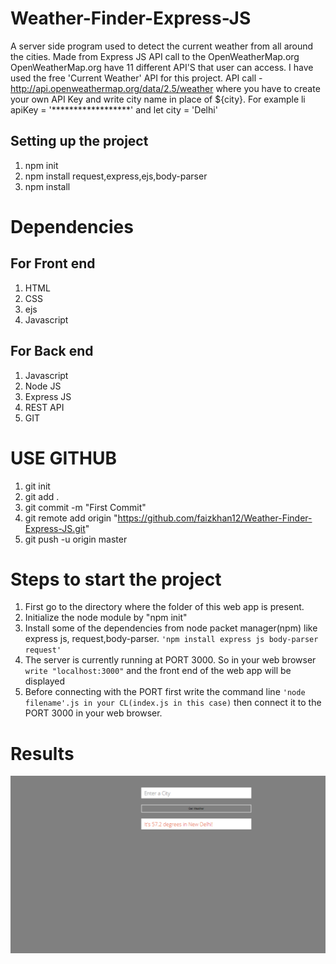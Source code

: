 # Weather-Finder-Express-JS
A server side program used to detect the current weather from all around the cities. Made from Express JS API call to the OpenWeatherMap.org
OpenWeatherMap.org  have 11 different API'S that user can access. I have used the free 'Current Weather' API for this project.
API call - http://api.openweathermap.org/data/2.5/weather where you have to create your own API Key and write city name in place of ${city}. For example li apiKey = '******************' and let city = 'Delhi'

## Setting up the project
<ol>
  <li> npm init </li>
  <li> npm install request,express,ejs,body-parser </li>
  <li> npm install 
 </ol>
 
# Dependencies 
## For Front end
1. HTML
2. CSS
3. ejs
4. Javascript

## For Back end
1. Javascript
2. Node JS
3. Express JS
4. REST API
5. GIT

# USE GITHUB
1. git init
2. git add .
3. git commit -m "First Commit"
4. git remote add origin "https://github.com/faizkhan12/Weather-Finder-Express-JS.git"  
5. git push -u origin master

# Steps to start the project
1. First go to the directory where the folder of this web app is present.
2. Initialize the node module by "npm init"
3. Install some of the dependencies from node packet manager(npm) like express js, request,body-parser.
          ```'npm install express js body-parser request'``` 
4. The server is currently running at PORT 3000. So in your web browser ```write "localhost:3000"``` and the front end of the web app will be displayed
5. Before connecting with the PORT first write the command line ```'node filename'.js in your CL(index.js in this case)``` then connect it to the PORT 3000 in your web browser.

# Results
<img src = "Screenshot (129).png">

